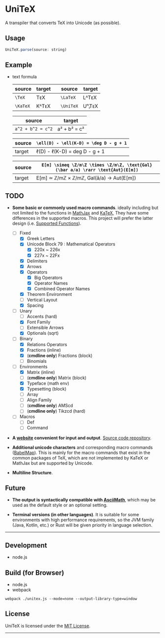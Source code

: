 
# UniTeX
A transpiler that converts TeX into Unicode (as possible). 

## Usage
```js
UniTeX.parse(source: string)
```

## Example

- text formula

  | source | target || source | target |
  | - | - | - | - | - |
  | `\TeX` | TᴇX || `\LaTeX` | LᴬTᴇX |
  | `\KaTeX` | KᴬTᴇX || `\UniTeX` | UⁿᵢTᴇX |

  | source | target |
  | - | - |
  | `a^2 + b^2 = c^2` | a² + b² = c² |

  | source | `\ell(D) - \ell(K-D) = \deg D - g + 1` |
  | - | - |
  | target | ℓ(D) - ℓ(K-D) = deg D - g + 1 |

  | source | `E[m] \simeq \Z/m\Z \times \Z/m\Z, \text{Gal}(\bar a/a) \rarr \text{Aut}(E[m])` | 
  | - | - |
  | target | E[m] ≃ ℤ/mℤ × ℤ/mℤ, Gal(ā/a) → Aut(E[m]) |


## TODO

- **Some basic or commonly used macro commands**. ideally including but not limited to the functions in [MathJax](https://www.mathjax.org/) and [KaTeX](https://katex.org), They have some differences in the supported macros. This project will prefer the latter design (i.e. [Supported Functions](https://katex.org/docs/supported.html)).
  - [ ] Fixed
    - [x] Greek Letters
    - [x] Unicode Block 79 : Mathematical Operators
      - [x] 220x ~ 226x
      - [x] 227x ~ 22Fx 
    - [x] Delimiters
    - [x] Arrows
    - [x] Operators
      - [x] Big Operators
      - [x] Operator Names
      - [x] Combined Operator Names
    - [x] Theorem Environment
    - [ ] Vertical Layout
    - [x] Spacing
  - [ ] Unary
    - [ ] Accents (hard)
    - [x] Font Family
    - [ ] Extensible Arrows
    - [x] Optionals (sqrt)
  - [ ] Binary
    - [x] Relations Operators
    - [x] Fractions (inline)
    - [x] (**cmdline only**) Fractions (block)
    - [ ] Binomials
  - [ ] Environments
    - [x] Matrix (inline)
    - [ ] (**cmdline only**) Matrix (block)
    - [x] Typeface (math env)
    - [x] Typesetting (block)
    - [ ] Array
    - [ ] Align Family
    - [ ] (**cmdline only**) AMScd
    - [ ] (**cmdline only**) Tikzcd (hard)
  - [ ] Macros
    - [ ] Def
    - [ ] Command

- **A [website](https://unitex-web.netlify.app) convenient for input and output**. [Source code repository](https://github.com/kokic/UniTeX-Website).

- **Additional unicode characters** and corresponding macro commands ([BabelMap](https://www.babelstone.co.uk/Unicode/babelmap.html)). This is mainly for the macro commands that exist in the common packages of TeX, which are not implemented by KaTeX or MathJax but are supported by Unicode.

- **Multiline Structure**. 

## Future

- **The output is syntactically compatible with [AsciiMath](http://asciimath.org)**, which may be used as the default style or an optional setting. 

- **Terminal versions (in other languages)**. It is suitable for some environments with high performance requirements, so the JVM family (Java, Kotlin, etc.) or Rust will be given priority in language selection. 

<!-- ## Demo -->

<!-- ## Documentation -->

---

## Development

- node.js

## Build (for Browser)

- node.js
- webpack

```
webpack ./unitex.js --mode=none --output-library-type=window
```


## License
UniTeX is licensed under the [MIT License](https://github.com/kokic/UniTeX/blob/main/LICENSE). 


--- 

<!-- ## Acknowledge -->

